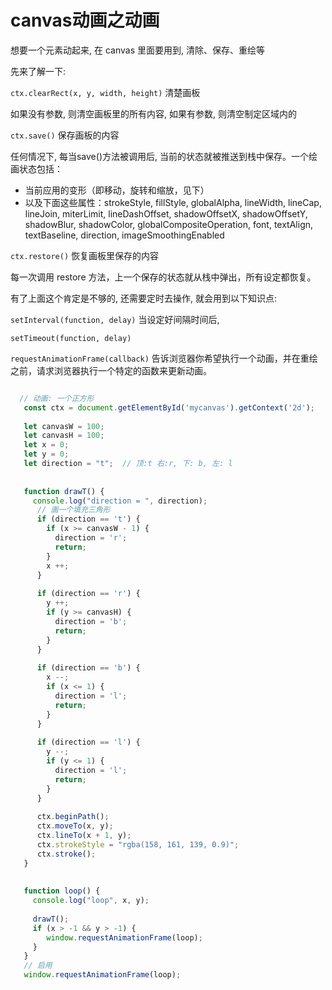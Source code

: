 
# canvas动画之动画





想要一个元素动起来, 在 canvas 里面要用到, 清除、保存、重绘等

先来了解一下:

`ctx.clearRect(x, y, width, height)` 清楚画板

如果没有参数, 则清空画板里的所有内容, 如果有参数, 则清空制定区域内的



`ctx.save()` 保存画板的内容

任何情况下, 每当save()方法被调用后, 当前的状态就被推送到栈中保存。一个绘画状态包括：

* 当前应用的变形（即移动，旋转和缩放，见下）
* 以及下面这些属性：strokeStyle, fillStyle, globalAlpha, lineWidth, lineCap, lineJoin, miterLimit, lineDashOffset, shadowOffsetX, shadowOffsetY, shadowBlur, shadowColor, globalCompositeOperation, font, textAlign, textBaseline, direction, imageSmoothingEnabled


`ctx.restore()`  恢复画板里保存的内容

每一次调用 restore 方法，上一个保存的状态就从栈中弹出，所有设定都恢复。


有了上面这个肯定是不够的, 还需要定时去操作, 就会用到以下知识点:

`setInterval(function, delay)` 当设定好间隔时间后, 

`setTimeout(function, delay)`

`requestAnimationFrame(callback)` 告诉浏览器你希望执行一个动画，并在重绘之前，请求浏览器执行一个特定的函数来更新动画。



```js

  // 动画: 一个正方形
   const ctx = document.getElementById('mycanvas').getContext('2d');
   
   let canvasW = 100;
   let canvasH = 100;
   let x = 0;
   let y = 0;
   let direction = "t";  // 顶:t 右:r, 下: b, 左: l
   
   
   function drawT() {
     console.log("direction = ", direction);
      // 画一个填充三角形
      if (direction == 't') {
        if (x >= canvasW - 1) {
          direction = 'r';
          return;
        }
        x ++;
      }
      
      if (direction == 'r') {
        y ++;
        if (y >= canvasH) {
          direction = 'b';
          return;
        }
      }
      
      if (direction == 'b') {
        x --;
        if (x <= 1) {
          direction = 'l';
          return;
        }
      }
      
      if (direction == 'l') {
        y --;
        if (y <= 1) {
          direction = 'l';
          return;
        }
      }
      
      ctx.beginPath();
      ctx.moveTo(x, y);
      ctx.lineTo(x + 1, y);
      ctx.strokeStyle = "rgba(158, 161, 139, 0.9)";
      ctx.stroke();
   }
   
   
   function loop() {
     console.log("loop", x, y);
     
     drawT();
     if (x > -1 && y > -1) {
        window.requestAnimationFrame(loop);
     }
   }
   // 启用
   window.requestAnimationFrame(loop);
        
```

